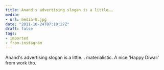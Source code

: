 ```yaml
---
title: Anand's advertising slogan is a little……
media:
- url: media-0.jpg
date: "2011-10-24T07:10:27Z"
draft: false
tags:
- imported
- from-instagram
---
```

Anand's advertising slogan is a little… materialistic. A nice 'Happy Diwali' from work tho.
